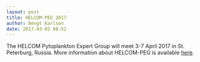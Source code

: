 ```yaml
---
layout: post
title: HELCOM-PEG 2017
author: Bengt Karlson
date: 2017-03-02 08:52
---
```


The HELCOM Pytoplankton Expert Group will meet 3-7 April 2017 in St. Peterburg, Russia. More information about HELCOM-PEG is available [here](http://helcom.fi/helcom-at-work/projects/phytoplankton/).